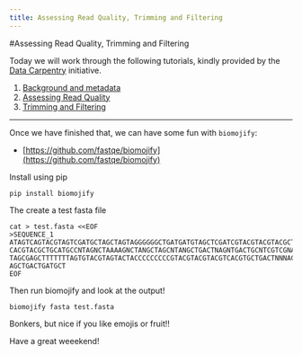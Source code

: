 ```yaml
---
title: Assessing Read Quality, Trimming and Filtering
---
```



#Assessing Read Quality, Trimming and Filtering

Today we will work through the following tutorials, kindly provided by the [Data Carpentry](https://datacarpentry.org) initiative.

1. [Background and metadata](https://datacarpentry.org/wrangling-genomics/instructor/01-background.html)
2. [Assessing Read Quality](https://datacarpentry.org/wrangling-genomics/instructor/02-quality-control.html)
3. [Trimming and Filtering](https://datacarpentry.org/wrangling-genomics/instructor/03-trimming.html)

---

Once we have finished that, we can have some fun with `biomojify`:
 
- [https://github.com/fastqe/biomojify](https://github.com/fastqe/biomojify)

Install using pip

```
pip install biomojify 
```
The create a test fasta file

```
cat > test.fasta <<EOF
>SEQUENCE_1
ATAGTCAGTACGTAGTCGATGCTAGCTAGTAGGGGGGCTGATGATGTAGCTCGATCGTACGTACGTACGCTGAGTCAGTG
CACGTACGCTGCATGCCNTAGNCTAAAAGNCTANGCTAGCNTANGCTGACTNAGNTGACTGCNTCGTCGNATCATGTACG
TAGCGAGCTTTTTTTAGTGTACGTAGTACTACCCCCCCCCGTACGTACGTACGTCACGTGCTGACTNNNACGATCGTAGT
AGCTGACTGATGCT
EOF
```

Then run biomojify and look at the output!

```
biomojify fasta test.fasta 
```

Bonkers, but nice if you like emojis or fruit!!

Have a great weeekend!
